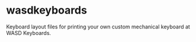 wasdkeyboards
=============

Keyboard layout files for printing your own custom mechanical keyboard at WASD Keyboards.
